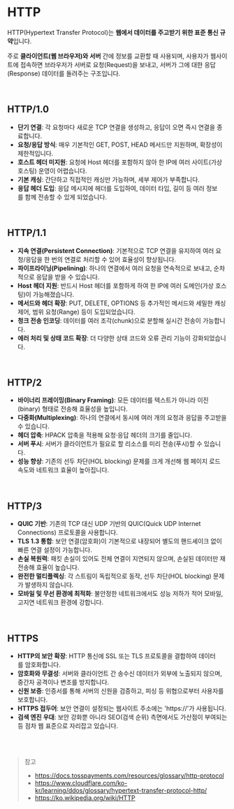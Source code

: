 # HTTP

HTTP(Hypertext Transfer Protocol)는 **웹에서 데이터를 주고받기 위한 표준 통신 규약**입니다.

주로 **클라이언트(웹 브라우저)와 서버** 간에 정보를 교환할 때 사용되며, 사용자가 웹사이트에 접속하면 브라우저가 서버로 요청(Request)을 보내고, 서버가 그에 대한 응답(Response) 데이터를 돌려주는 구조입니다.

<br/>

## HTTP/1.0

- **단기 연결**: 각 요청마다 새로운 TCP 연결을 생성하고, 응답이 오면 즉시 연결을 종료합니다.
- **요청/응답 방식**: 매우 기본적인 GET, POST, HEAD 메서드만 지원하며, 확장성이 제한적입니다.
- **호스트 헤더 미지원**: 요청에 Host 헤더를 포함하지 않아 한 IP에 여러 사이트(가상 호스팅) 운영이 어렵습니다.
- **기본 캐싱**: 간단하고 직접적인 캐싱만 가능하며, 세부 제어가 부족합니다.
- **응답 헤더 도입**: 응답 메시지에 헤더를 도입하여, 데이터 타입, 길이 등 여러 정보를 함께 전송할 수 있게 되었습니다.

<br/>

## HTTP/1.1

- **지속 연결(Persistent Connection)**: 기본적으로 TCP 연결을 유지하여 여러 요청/응답을 한 번의 연결로 처리할 수 있어 효율성이 향상됩니다.
- **파이프라이닝(Pipelining)**: 하나의 연결에서 여러 요청을 연속적으로 보내고, 순차적으로 응답을 받을 수 있습니다.
- **Host 헤더 지원**: 반드시 Host 헤더를 포함하게 하여 한 IP에 여러 도메인(가상 호스팅)이 가능해졌습니다.
- **메서드와 헤더 확장**: PUT, DELETE, OPTIONS 등 추가적인 메서드와 세밀한 캐싱 제어, 범위 요청(Range) 등이 도입되었습니다.
- **청크 전송 인코딩**: 데이터를 여러 조각(chunk)으로 분할해 실시간 전송이 가능합니다.
- **에러 처리 및 상태 코드 확장**: 더 다양한 상태 코드와 오류 관리 기능이 강화되었습니다.

<br/>

## HTTP/2

- **바이너리 프레이밍(Binary Framing)**: 모든 데이터를 텍스트가 아니라 이진(binary) 형태로 전송해 효율성을 높입니다.
- **다중화(Multiplexing)**: 하나의 연결에서 동시에 여러 개의 요청과 응답을 주고받을 수 있습니다.
- **헤더 압축**: HPACK 압축을 적용해 요청·응답 헤더의 크기를 줄입니다.
- **서버 푸시**: 서버가 클라이언트가 필요로 할 리소스를 미리 전송(푸시)할 수 있습니다.
- **성능 향상**: 기존의 선두 차단(HOL blocking) 문제를 크게 개선해 웹 페이지 로드 속도와 네트워크 효율이 높아집니다.

<br/>

## HTTP/3

- **QUIC 기반**: 기존의 TCP 대신 UDP 기반의 QUIC(Quick UDP Internet Connections) 프로토콜을 사용합니다.
- **TLS 1.3 통합**: 보안 연결(암호화)이 기본적으로 내장되어 별도의 핸드셰이크 없이 빠른 연결 설정이 가능합니다.
- **손실 복원력**: 패킷 손실이 있어도 전체 연결이 지연되지 않으며, 손실된 데이터만 재전송해 효율이 높습니다.
- **완전한 멀티플렉싱**: 각 스트림이 독립적으로 동작, 선두 차단(HOL blocking) 문제가 발생하지 않습니다.
- **모바일 및 무선 환경에 최적화**: 불안정한 네트워크에서도 성능 저하가 적어 모바일, 고지연 네트워크 환경에 강합니다.

<br/>

## HTTPS

- **HTTP의 보안 확장**: HTTP 통신에 SSL 또는 TLS 프로토콜을 결합하여 데이터를 암호화합니다.
- **암호화와 무결성**: 서버와 클라이언트 간 송수신 데이터가 외부에 노출되지 않으며, 중간자 공격이나 변조를 방지합니다.
- **신원 보증**: 인증서를 통해 서버의 신원을 검증하고, 피싱 등 위협으로부터 사용자를 보호합니다.
- **HTTPS 접두어**: 보안 연결이 설정되는 웹사이트 주소에는 'https://'가 사용됩니다.
- **검색 엔진 우대**: 보안 강화뿐 아니라 SEO(검색 순위) 측면에서도 가산점이 부여되는 등 점차 웹 표준으로 자리잡고 있습니다.

<br/>
<br/>

> 참고
>
> - https://docs.tosspayments.com/resources/glossary/http-protocol
> - https://www.cloudflare.com/ko-kr/learning/ddos/glossary/hypertext-transfer-protocol-http/
> - https://ko.wikipedia.org/wiki/HTTP
